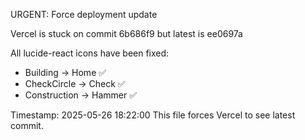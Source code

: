 URGENT: Force deployment update

Vercel is stuck on commit 6b686f9 but latest is ee0697a

All lucide-react icons have been fixed:
- Building → Home ✅
- CheckCircle → Check ✅  
- Construction → Hammer ✅

Timestamp: 2025-05-26 18:22:00
This file forces Vercel to see latest commit.
